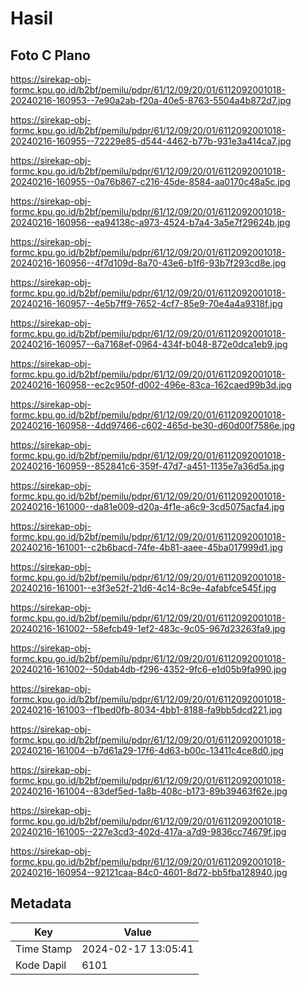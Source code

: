 # Hasil

## Foto C Plano

https://sirekap-obj-formc.kpu.go.id/b2bf/pemilu/pdpr/61/12/09/20/01/6112092001018-20240216-160953--7e90a2ab-f20a-40e5-8763-5504a4b872d7.jpg

https://sirekap-obj-formc.kpu.go.id/b2bf/pemilu/pdpr/61/12/09/20/01/6112092001018-20240216-160955--72229e85-d544-4462-b77b-931e3a414ca7.jpg

https://sirekap-obj-formc.kpu.go.id/b2bf/pemilu/pdpr/61/12/09/20/01/6112092001018-20240216-160955--0a76b867-c216-45de-8584-aa0170c48a5c.jpg

https://sirekap-obj-formc.kpu.go.id/b2bf/pemilu/pdpr/61/12/09/20/01/6112092001018-20240216-160956--ea94138c-a973-4524-b7a4-3a5e7f29624b.jpg

https://sirekap-obj-formc.kpu.go.id/b2bf/pemilu/pdpr/61/12/09/20/01/6112092001018-20240216-160956--4f7d109d-8a70-43e6-b1f6-93b7f293cd8e.jpg

https://sirekap-obj-formc.kpu.go.id/b2bf/pemilu/pdpr/61/12/09/20/01/6112092001018-20240216-160957--4e5b7ff9-7652-4cf7-85e9-70e4a4a9318f.jpg

https://sirekap-obj-formc.kpu.go.id/b2bf/pemilu/pdpr/61/12/09/20/01/6112092001018-20240216-160957--6a7168ef-0964-434f-b048-872e0dca1eb9.jpg

https://sirekap-obj-formc.kpu.go.id/b2bf/pemilu/pdpr/61/12/09/20/01/6112092001018-20240216-160958--ec2c950f-d002-496e-83ca-162caed99b3d.jpg

https://sirekap-obj-formc.kpu.go.id/b2bf/pemilu/pdpr/61/12/09/20/01/6112092001018-20240216-160958--4dd97466-c602-465d-be30-d60d00f7586e.jpg

https://sirekap-obj-formc.kpu.go.id/b2bf/pemilu/pdpr/61/12/09/20/01/6112092001018-20240216-160959--852841c6-359f-47d7-a451-1135e7a36d5a.jpg

https://sirekap-obj-formc.kpu.go.id/b2bf/pemilu/pdpr/61/12/09/20/01/6112092001018-20240216-161000--da81e009-d20a-4f1e-a6c9-3cd5075acfa4.jpg

https://sirekap-obj-formc.kpu.go.id/b2bf/pemilu/pdpr/61/12/09/20/01/6112092001018-20240216-161001--c2b6bacd-74fe-4b81-aaee-45ba017999d1.jpg

https://sirekap-obj-formc.kpu.go.id/b2bf/pemilu/pdpr/61/12/09/20/01/6112092001018-20240216-161001--e3f3e52f-21d6-4c14-8c9e-4afabfce545f.jpg

https://sirekap-obj-formc.kpu.go.id/b2bf/pemilu/pdpr/61/12/09/20/01/6112092001018-20240216-161002--58efcb49-1ef2-483c-9c05-967d23263fa9.jpg

https://sirekap-obj-formc.kpu.go.id/b2bf/pemilu/pdpr/61/12/09/20/01/6112092001018-20240216-161002--50dab4db-f296-4352-9fc6-e1d05b9fa990.jpg

https://sirekap-obj-formc.kpu.go.id/b2bf/pemilu/pdpr/61/12/09/20/01/6112092001018-20240216-161003--f1bed0fb-8034-4bb1-8188-fa9bb5dcd221.jpg

https://sirekap-obj-formc.kpu.go.id/b2bf/pemilu/pdpr/61/12/09/20/01/6112092001018-20240216-161004--b7d61a29-17f6-4d63-b00c-13411c4ce8d0.jpg

https://sirekap-obj-formc.kpu.go.id/b2bf/pemilu/pdpr/61/12/09/20/01/6112092001018-20240216-161004--83def5ed-1a8b-408c-b173-89b39463f62e.jpg

https://sirekap-obj-formc.kpu.go.id/b2bf/pemilu/pdpr/61/12/09/20/01/6112092001018-20240216-161005--227e3cd3-402d-417a-a7d9-9836cc74679f.jpg

https://sirekap-obj-formc.kpu.go.id/b2bf/pemilu/pdpr/61/12/09/20/01/6112092001018-20240216-160954--92121caa-84c0-4601-8d72-bb5fba128940.jpg


## Metadata

| Key        | Value               |
| ---------- | ------------------- |
| Time Stamp | 2024-02-17 13:05:41 |
| Kode Dapil | 6101                |



